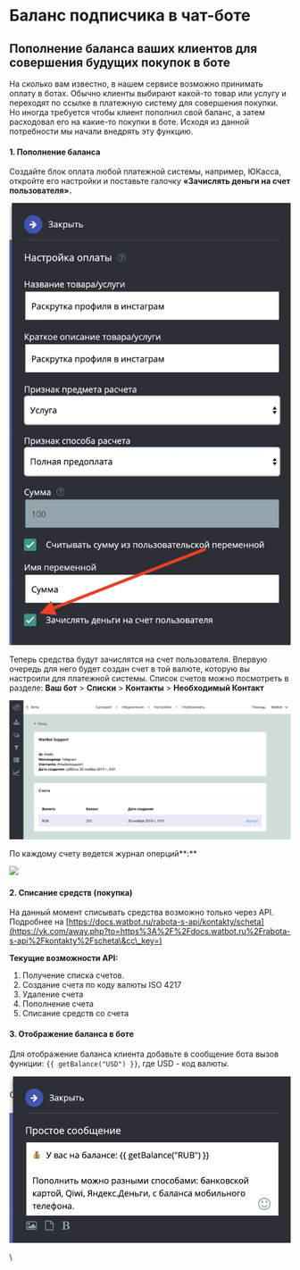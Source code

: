 # Баланс подписчика в чат-боте

## Пополнение баланса ваших клиентов для совершения будущих покупок в боте

На сколько вам известно, в нашем сервисе возможно принимать оплату в ботах. Обычно клиенты выбирают какой-то товар или услугу и переходят по ссылке в платежную систему для совершения покупки. Но иногда требуется чтобы клиент пополнил свой баланс, а затем расходовал его на какие-то покупки в боте. Исходя из данной потребности мы начали внедрять эту функцию.

#### 1. Пополнение баланса

Создайте блок оплата любой платежной системы, например, ЮКасса, откройте его настройки и поставьте галочку **«Зачислять деньги на счет пользователя».**

![](.gitbook/assets/n8Nid5NCf5w.jpg)

Теперь средства будут зачислятся на счет пользователя. Впервую очередь для него будет создан счет в той валюте, которую вы настроили для платежной системы. Список счетов можно посмотреть в разделе: **Ваш бот** > **Списки** > **Контакты** > **Необходимый Контакт**

![](.gitbook/assets/-QTzeDVXJf4.jpg)

По каждому счету ведется журнал оперций**:**

![](.gitbook/assets/0d\_ugWtUn7s.jpg)

#### 2. Списание средств (покупка)

На данный момент списывать средства возможно только через API. Подробнее на [https://docs.watbot.ru/rabota-s-api/kontakty/scheta](https://vk.com/away.php?to=https%3A%2F%2Fdocs.watbot.ru%2Frabota-s-api%2Fkontakty%2Fscheta\&cc\_key=)

**Текущие возможности API:**

1. Получение списка счетов.
2. Создание счета по коду валюты ISO 4217
3. Удаление счета
4. Пополнение счета
5. Списание средств со счета

#### 3. Отображение баланса в боте

Для отображение баланса клиента добавьте в сообщение бота вызов функции: `{{ getBalance("USD") }}`, где USD - код валюты.

![](.gitbook/assets/iy85L7D3Xgs.jpg)

\
